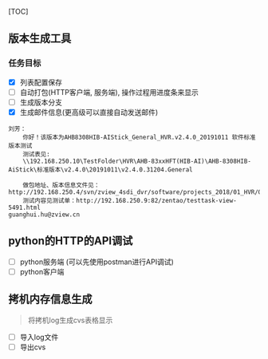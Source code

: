 [TOC]

## 版本生成工具

### 任务目标

- [x] 列表配置保存
- [ ] 自动打包(HTTP客户端, 服务端), 操作过程用进度条来显示
- [ ] 生成版本分支
- [x] 生成邮件信息(更高级可以直接自动发送邮件)

```
刘芳：
	你好！该版本为AHB8308HIB-AIStick_General_HVR.v2.4.0_20191011 软件标准版本测试
	测试表见: 
	\\192.168.250.10\TestFolder\HVR\AHB-83xxHFT(HIB-AI)\AHB-8308HIB-AiStick\标准版本\v2.4.0\20191011\v2.4.0.31204.General

	做包地址、版本信息文件见：http://192.168.250.4/svn/zview_4sdi_dvr/software/projects_2018/01_HVR/04devs/03_packages/AHB83XXHIB_AI/AHB8308HIB_AIStick/v2.4.0/20191011/v2.4.0.31204.General
	测试内容见测试单：http://192.168.250.9:82/zentao/testtask-view-5491.html
guanghui.hu@zview.cn
```

## python的HTTP的API调试

- [ ] python服务端 (可以先使用postman进行API调试)
- [ ] python客户端

## 拷机内存信息生成

> 将拷机log生成cvs表格显示

- [ ] 导入log文件
- [ ] 导出cvs
